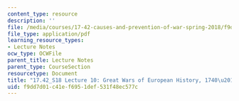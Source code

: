 ```yaml
---
content_type: resource
description: ''
file: /media/courses/17-42-causes-and-prevention-of-war-spring-2018/f9dd7d01c41ef6951def531f48ec577c_MIT17_42S18_lec10_GreatWars.pdf
file_type: application/pdf
learning_resource_types:
- Lecture Notes
ocw_type: OCWFile
parent_title: Lecture Notes
parent_type: CourseSection
resourcetype: Document
title: "17.42_S18 Lecture 10: Great Wars of European History, 1740\u2013"
uid: f9dd7d01-c41e-f695-1def-531f48ec577c
---
```


